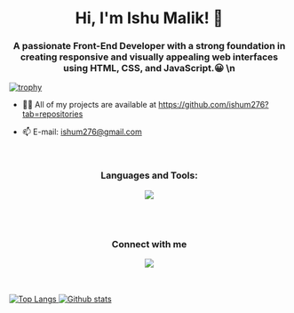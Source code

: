 <h1 align="center"> Hi, I'm Ishu Malik! 👋</h1>

<h3 align ="center">A passionate Front-End Developer with a strong foundation in creating responsive and visually appealing web interfaces using HTML, CSS, and JavaScript.😀 \n</h3>

[![trophy](https://github-profile-trophy.vercel.app/?username=ishum276)](https://github.com/ryo-ma/github-profile-trophy)

 - 👨‍💻 All of my projects are available at https://github.com/ishum276?tab=repositories

 - 📫 E-mail: ishum276@gmail.com


<br>
<h3 align="center">Languages and Tools:</h3>
<p align="center">
<a href="https://skillicons.dev">
    <img src="https://skillicons.dev/icons?i=cpp,js,java,py,react,mysql,mongodb,figma,xd" />
</a>
</p>

<br>
<br>

<h3 align="center">Connect with me</h3>
<p align="center">
<a href="https://www.linkedin.com/in/ishum276/" target="blank"><img src="https://skillicons.dev/icons?i=linkedin" </a>

</p>

<br><br>
![Top Langs](https://github-readme-stats.vercel.app/api/top-langs/?username=ishum276&theme=tokyonight)
![Github stats](https://github-readme-stats.vercel.app/api?username=ishum276&show_icons=true&theme=tokyonight)
